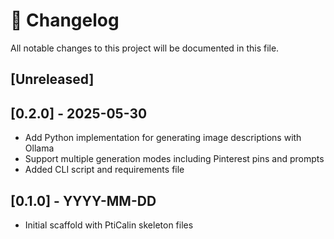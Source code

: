 # 📖 Changelog

All notable changes to this project will be documented in this file.

## [Unreleased]

## [0.2.0] - 2025-05-30

- Add Python implementation for generating image descriptions with Ollama
- Support multiple generation modes including Pinterest pins and prompts
- Added CLI script and requirements file

## [0.1.0] - YYYY-MM-DD

- Initial scaffold with PtiCalin skeleton files
